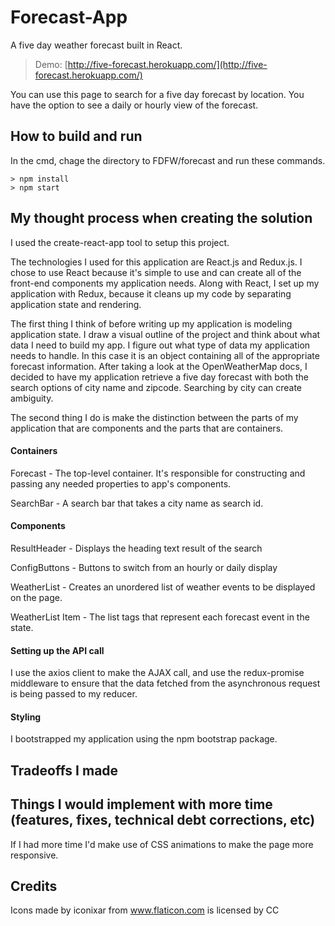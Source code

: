 # Forecast-App
A five day weather forecast built in React.
> Demo: [http://five-forecast.herokuapp.com/](http://five-forecast.herokuapp.com/)

You can use this page to search for a five day forecast by location. You have the option to see a daily or hourly view of the forecast.

## How to build and run
In the cmd, chage the directory to FDFW/forecast and run these commands.
```
> npm install
> npm start
```

## My thought process when creating the solution
I used the create-react-app tool to setup this project.

The technologies I used for this application are React.js and Redux.js. I chose to use React because it's simple to use and can create all of the front-end components my application needs. Along with React, I set up my application with Redux, because it cleans up my code by separating application state and rendering.

The first thing I think of before writing up my application is modeling application state. I draw a visual outline of the project and think about what data I need to build my app. I figure out what type of data my application needs to handle. In this case it is an object containing all of the appropriate forecast information. After taking a look at the OpenWeatherMap docs, I decided to have my application retrieve a five day forecast with both the search options of city name and zipcode. Searching by city can create ambiguity.

The second thing I do is make the distinction between the parts of my application that are components and the parts that are containers.

#### Containers
Forecast - The top-level container. It's responsible for constructing and passing any needed properties to app's components.

SearchBar - A search bar that takes a city name as search id.

#### Components
ResultHeader - Displays the heading text result of the search

ConfigButtons - Buttons to switch from an hourly or daily display

WeatherList - Creates an unordered list of weather events to be displayed on the page.

WeatherList Item - The list tags that represent each forecast event in the state.

#### Setting up the API call
I use the axios client to make the AJAX call, and use the redux-promise middleware to ensure that the data fetched from the asynchronous request is being passed to my reducer.

#### Styling
I bootstrapped my application using the npm bootstrap package.

## Tradeoffs I made

## Things I would implement with more time (features, fixes, technical debt corrections, etc)
If I had more time I'd make use of CSS animations to make the page more responsive.

## Credits
Icons made by iconixar from www.flaticon.com is licensed by CC
